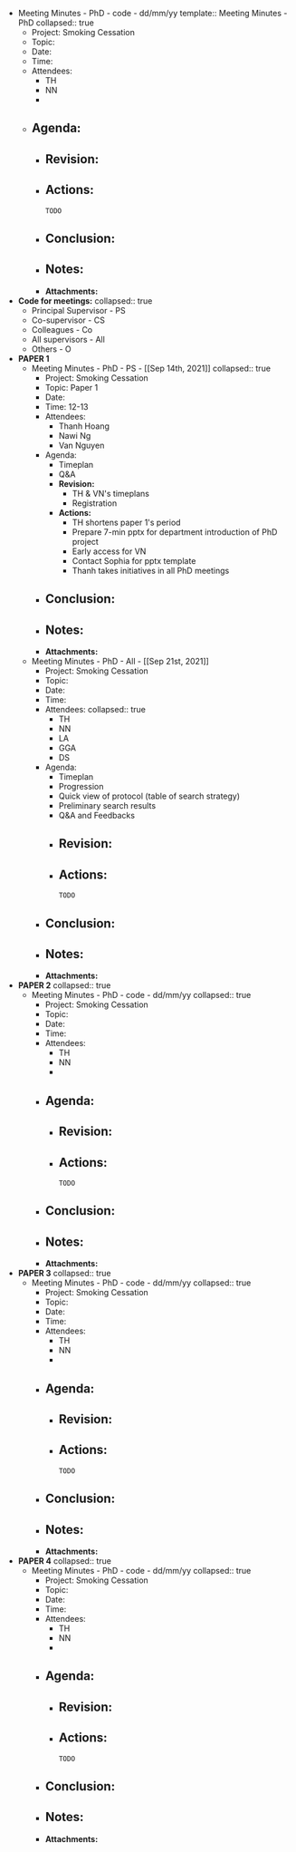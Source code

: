 - Meeting Minutes - PhD - code - dd/mm/yy
  template:: Meeting Minutes - PhD
  collapsed:: true
	- Project: Smoking Cessation
	- Topic:
	- Date:
	- Time:
	- Attendees:
		- TH
		- NN
		-
	- Agenda:
		-
		- **Revision:**
			-
		- **Actions:**
			-
			  TODO
		- **Conclusion:**
			-
		- **Notes:**
			-
		- **Attachments:**
- **Code for meetings:**
  collapsed:: true
	- Principal Supervisor - PS
	- Co-supervisor - CS
	- Colleagues - Co
	- All supervisors -  All
	- Others - O
- **PAPER 1**
	- Meeting Minutes - PhD - PS - [[Sep 14th, 2021]]
	  collapsed:: true
		- Project: Smoking Cessation
		- Topic: Paper 1
		- Date:
		- Time: 12-13
		- Attendees:
			- Thanh Hoang
			- Nawi Ng
			- Van Nguyen
		- Agenda:
			- Timeplan
			- Q&A
			- **Revision:**
				- TH & VN's timeplans
				- Registration
			- **Actions:**
				- TH shortens paper 1's period
				- Prepare 7-min pptx for department introduction of  PhD project
				- Early access for VN
				- Contact Sophia for pptx template
				- Thanh takes initiatives in all PhD meetings
		- **Conclusion:**
			-
		- **Notes:**
			-
		- **Attachments:**
	- Meeting Minutes - PhD - All - [[Sep 21st, 2021]]
		- Project: Smoking Cessation
		- Topic:
		- Date:
		- Time:
		- Attendees:
		  collapsed:: true
			- TH
			- NN
			- LA
			- GGA
			- DS
		- Agenda:
			- Timeplan
			- Progression
			- Quick view of protocol (table of search strategy)
			- Preliminary search results
			- Q&A and Feedbacks
			- **Revision:**
				-
			- **Actions:**
				-
				  TODO
		- **Conclusion:**
			-
		- **Notes:**
			-
		- **Attachments:**
- **PAPER 2**
  collapsed:: true
	- Meeting Minutes - PhD - code - dd/mm/yy
	  collapsed:: true
		- Project: Smoking Cessation
		- Topic:
		- Date:
		- Time:
		- Attendees:
			- TH
			- NN
			-
		- Agenda:
			-
			- **Revision:**
				-
			- **Actions:**
				-
				  TODO
		- **Conclusion:**
			-
		- **Notes:**
			-
		- **Attachments:**
- **PAPER 3**
  collapsed:: true
	- Meeting Minutes - PhD - code - dd/mm/yy
	  collapsed:: true
		- Project: Smoking Cessation
		- Topic:
		- Date:
		- Time:
		- Attendees:
			- TH
			- NN
			-
		- Agenda:
			-
			- **Revision:**
				-
			- **Actions:**
				-
				  TODO
		- **Conclusion:**
			-
		- **Notes:**
			-
		- **Attachments:**
- **PAPER 4**
  collapsed:: true
	- Meeting Minutes - PhD - code - dd/mm/yy
	  collapsed:: true
		- Project: Smoking Cessation
		- Topic:
		- Date:
		- Time:
		- Attendees:
			- TH
			- NN
			-
		- Agenda:
			-
			- **Revision:**
				-
			- **Actions:**
				-
				  TODO
		- **Conclusion:**
			-
		- **Notes:**
			-
		- **Attachments:**